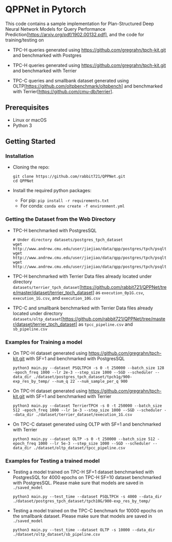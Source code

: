 # QPPNet in Pytorch

This code contains a sample implementation for Plan-Structured Deep Neural Network Models for Query Performance Prediction[https://arxiv.org/pdf/1902.00132.pdf], and the code for training/testing on

- TPC-H queries generated using https://github.com/gregrahn/tpch-kit.git and benchmarked with Postgres

- TPC-H queries generated using https://github.com/gregrahn/tpch-kit.git and benchmarked with Terrier

- TPC-C queries and smallbank dataset generated using OLTP[https://github.com/oltpbenchmark/oltpbench] and benchmarked with Terrier[https://github.com/cmu-db/terrier].

## Prerequisites

- Linux or macOS
- Python 3

## Getting Started

### Installation

- Cloning the repo:

  ```
  git clone https://github.com/rabbit721/QPPNet.git
  cd QPPNet
  ```

- Install the required python packages:
  - For pip: `pip install -r requirements.txt`
  - For conda: `conda env create -f environment.yml`

### Getting the Dataset from the Web Directory

- TPC-H benchmarked with PostgresSQL

  ```
  # Under directory datasets/postgres_tpch_dataset
  wget http://www.andrew.cmu.edu/user/jiejiao/data/qpp/postgres/tpch/psqltpch0p1g.zip
  wget http://www.andrew.cmu.edu/user/jiejiao/data/qpp/postgres/tpch/psqltpch1g.zip
  wget http://www.andrew.cmu.edu/user/jiejiao/data/qpp/postgres/tpch/psqltpch10g.zip
  ```

- TPC-H benchmarked with Terrier
  Data files already located under directory `datasets/terrier_tpch_dataset`[https://github.com/rabbit721/QPPNet/tree/master/dataset/terrier_tpch_dataset] as `execution_0p1G.csv`, `execution_1G.csv`, and `execution_10G.csv`

- TPC-C and smallbank benchmarked with Terrier
  Data files already located under directory `datasets/oltp_dataset`[https://github.com/rabbit721/QPPNet/tree/master/dataset/terrier_tpch_dataset] as `tpcc_pipeline.csv` and `sb_pipeline.csv`

### Examples for Training a model

- On TPC-H dataset generated using https://github.com/gregrahn/tpch-kit.git with SF=1 and benchmarked with PostgresSQL

  ```
  python3 main.py --dataset PSQLTPCH -s 0 -t 250000 --batch_size 128 -epoch_freq 1000 --lr 2e-3 --step_size 1000 --SGD --scheduler --data_dir ./dataset/postgres_tpch_dataset/tpch1g/900-exp_res_by_temp/ --num_q 22 --num_sample_per_q 900
  ```

- On TPC-H dataset generated using https://github.com/gregrahn/tpch-kit.git with SF=1 and benchmarked with Terrier

  ```
  python3 main.py --dataset TerrierTPCH -s 0 -t 250000 --batch_size 512 -epoch_freq 1000 --lr 1e-3 --step_size 1000 --SGD --scheduler --data_dir ./dataset/terrier_dataset/execution_1G.csv
  ```

- On TPC-C dataset generated using OLTP with SF=1 and benchmarked with Terrier

  ```
  python3 main.py --dataset OLTP -s 0 -t 250000 --batch_size 512 -epoch_freq 1000 --lr 5e-3 --step_size 1000 --SGD --scheduler --data_dir ./dataset/oltp_dataset/tpcc_pipeline.csv
  ```

### Examples for Testing a trained model

- Testing a model trained on TPC-H SF=1 dataset benchmarked with PostgresSQL for 4000 epochs on TPC-H SF=10 dataset benchmarked with PostgresSQL.
  Please make sure that models are saved in `./saved_model`

  ```
  python3 main.py --test_time --dataset PSQLTPCH -s 4000 --data_dir ./dataset/postgres_tpch_dataset/tpch10G/900-exp_res_by_temp/
  ```

- Testing a model trained on the TPC-C benchmark for 10000 epochs on the smallbank dataset.
  Please make sure that models are saved in `./saved_model`

  ```
  python3 main.py --test_time --dataset OLTP -s 10000 --data_dir ./dataset/oltp_dataset/sb_pipeline.csv
  ```
